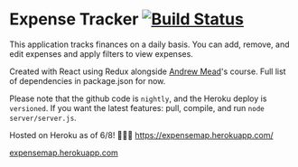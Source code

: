 # Expense Tracker [![Build Status](https://travis-ci.org/antonzabirko/expense-tracker.svg?branch=master)](https://travis-ci.org/antonzabirko/expense-tracker)
 
This application tracks finances on a daily basis. You can add, remove, and edit expenses and apply filters to view expenses. 
 
Created with React using Redux alongside [Andrew Mead](https://twitter.com/andrew_j_mead?lang=en)'s course. Full list of dependencies in package.json for now. 
 
 Please note that the github code is `nightly`, and the Heroku deploy is `versioned`. If you want the latest features: pull, compile, and run `node server/server.js`.
 
Hosted on Heroku as of 6/8! 🎉🎉🎉
https://expensemap.herokuapp.com/

[expensemap.herokuapp.com](https://expensemap.herokuapp.com)

